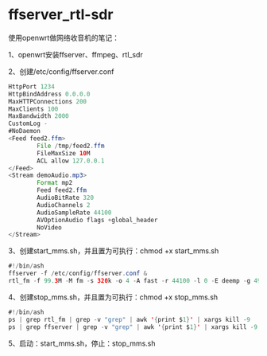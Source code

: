 # ffserver_rtl-sdr

使用openwrt做网络收音机的笔记：  

1、openwrt安装ffserver、ffmpeg、rtl_sdr  

2、创建/etc/config/ffserver.conf  
```java
HttpPort 1234   
HttpBindAddress 0.0.0.0   
MaxHTTPConnections 200   
MaxClients 100  
MaxBandwidth 2000  
CustomLog -  
#NoDaemon  
<Feed feed2.ffm>  
        File /tmp/feed2.ffm  
        FileMaxSize 10M  
        ACL allow 127.0.0.1  
</Feed>   
<Stream demoAudio.mp3>  
        Format mp2  
        Feed feed2.ffm  
        AudioBitRate 320  
        AudioChannels 2  
        AudioSampleRate 44100  
        AVOptionAudio flags +global_header  
        NoVideo  
</Stream>  
```
3、创建start_mms.sh，并且置为可执行：chmod +x start_mms.sh  
```java
#!/bin/ash  
ffserver -f /etc/config/ffserver.conf &  
rtl_fm -f 99.3M -M fm -s 320k -o 4 -A fast -r 44100 -l 0 -E deemp -g 49.6 - | ffmpeg -f s16le -ac 1 -i pipe:0 -acodec libmp3lame -vol 256 http://127.0.0.1:1234/feed2.ffm &  
```
4、创建stop_mms.sh，并且置为可执行：chmod +x stop_mms.sh  
```java
#!/bin/ash  
ps | grep rtl_fm | grep -v "grep" | awk '{print $1}' | xargs kill -9  
ps | grep ffserver | grep -v "grep" | awk '{print $1}' | xargs kill -9  
```
5、启动：start_mms.sh，停止：stop_mms.sh  
